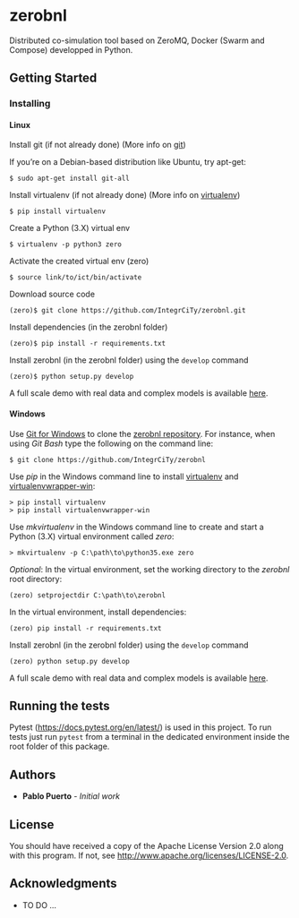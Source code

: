 # zerobnl

Distributed co-simulation tool based on ZeroMQ, Docker (Swarm and Compose) developped in Python.

## Getting Started

### Installing

#### Linux

Install git (if not already done) (More info on [git](https://git-scm.com/book/en/v2/Getting-Started-Installing-Git))

If you’re on a Debian-based distribution like Ubuntu, try apt-get:

```
$ sudo apt-get install git-all
```

Install virtualenv (if not already done) (More info on [virtualenv](https://virtualenv.pypa.io/en/stable/installation/))

```
$ pip install virtualenv
```

Create a Python (3.X) virtual env

```
$ virtualenv -p python3 zero
```

Activate the created virtual env (zero)

```
$ source link/to/ict/bin/activate
```

Download source code

```
(zero)$ git clone https://github.com/IntegrCiTy/zerobnl.git
```

Install dependencies (in the zerobnl folder)

```
(zero)$ pip install -r requirements.txt
```

Install zerobnl (in the zerobnl folder) using the `develop` command

```
(zero)$ python setup.py develop
```

A full scale demo with real data and complex models is available [here](https://github.com/IntegrCiTy/zerobnl-examples).

#### Windows

Use [Git for Windows](https://git-scm.com/download/win) to clone the [zerobnl repository](https://github.com/IntegrCiTy/zerobnl).
For instance, when using *Git Bash* type the following on the command line:
```
$ git clone https://github.com/IntegrCiTy/zerobnl
```

Use *pip* in the Windows command line to install [virtualenv](https://virtualenv.pypa.io/en/stable/) and [virtualenvwrapper-win](https://pypi.python.org/pypi/virtualenvwrapper-win):
```
> pip install virtualenv
> pip install virtualenvwrapper-win
```

Use *mkvirtualenv* in the Windows command line to create and start a Python (3.X) virtual environment called *zero*:
```
> mkvirtualenv -p C:\path\to\python35.exe zero
```

*Optional*: In the virtual environment, set the working directory to the *zerobnl* root directory:
```
(zero) setprojectdir C:\path\to\zerobnl
```

In the virtual environment, install dependencies:
```
(zero) pip install -r requirements.txt
```

Install zerobnl (in the zerobnl folder) using the `develop` command

```
(zero) python setup.py develop
```

A full scale demo with real data and complex models is available [here](https://github.com/IntegrCiTy/zerobnl-examples).

## Running the tests

Pytest (https://docs.pytest.org/en/latest/) is used in this project.
To run tests just run `pytest` from a terminal in the dedicated environment inside the root folder of this package.

## Authors

* **Pablo Puerto** - *Initial work*

## License

You should have received a copy of the Apache License Version 2.0 along with this program.
If not, see http://www.apache.org/licenses/LICENSE-2.0.

## Acknowledgments

* TO DO ...


